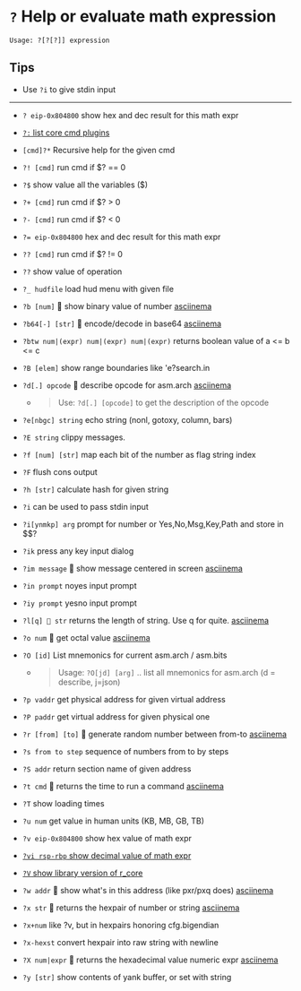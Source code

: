 <!-- TITLE: ? Help / Evalulate -->

#  `?` Help or evaluate math expression


```text
Usage: ?[?[?]] expression
```


## Tips
  - Use `?i` to give stdin input

---
- `? eip-0x804800` show hex and dec result for this math expr

- [ `?:` list core cmd plugins](evaluate/core_plugins)

- `[cmd]?*` Recursive help for the given cmd
- `?! [cmd]` run cmd if $? == 0
- `?$` show value all the variables ($)
- `?+ [cmd]` run cmd if $? > 0
- `?- [cmd]` run cmd if $? < 0
- `?= eip-0x804800` hex and dec result for this math expr
- `?? [cmd]` run cmd if $? != 0
- `??` show value of operation
- `?_ hudfile` load hud menu with given file
- `?b [num]` 🚀 show binary value of number [asciinema](https://asciinema.org/a/4lauRRlFZHiJmpAQUv1FlxDfC)
- `?b64[-] [str]` 🚀 encode/decode in base64 [asciinema](https://asciinema.org/a/xV77ADJ1jf2w43Lr9RS9fIy76)
- `?btw num|(expr) num|(expr) num|(expr)` returns boolean value of a <= b <= c
- `?B [elem]` show range boundaries like 'e?search.in
- `?d[.] opcode` 🚀 describe opcode for asm.arch [asciinema](https://asciinema.org/a/F5bPaITylZ1qGTtIh8slo8xr1)
	- > Use: `?d[.] [opcode]`    to get the description of the opcode
- `?e[nbgc] string` echo string (nonl, gotoxy, column, bars)
- `?E string`   clippy messages.
- `?f [num] [str]` map each bit of the number as flag string index
- `?F` flush cons output
- `?h [str]` calculate hash for given string
- `?i`   can be used to pass stdin input
- `?i[ynmkp] arg` prompt for number or Yes,No,Msg,Key,Path and store in $$?
- `?ik` press any key input dialog
- `?im message` 🚀 show message centered in screen [asciinema](https://asciinema.org/a/vmSYaPY9RJfssBpN8o6JS2F6K)
- `?in prompt` noyes input prompt
- `?iy prompt` yesno input prompt
- `?l[q] 🚀 str` returns the length of string. Use q for quite. [asciinema](https://asciinema.org/a/N4YAQRBq2RYFFpWnmLGF305jb)
- `?o num` 🚀 get octal value [asciinema](https://asciinema.org/a/DqczvLnEep64MSqLffoMpgYqz)
- `?O [id]` List mnemonics for current asm.arch / asm.bits
	- > Usage: `?O[jd] [arg]` .. list all mnemonics for asm.arch (d = describe, j=json)
- `?p vaddr` get physical address for given virtual address
- `?P paddr` get virtual address for given physical one
- `?r [from] [to]` 🚀 generate random number between from-to [asciinema](https://asciinema.org/a/KDsEFp4p723UZa166Qmw0gu2S)
- `?s from to step` sequence of numbers from to by steps
- `?S addr` return section name of given address
- `?t cmd` 🚀 returns the time to run a command [asciinema](https://asciinema.org/a/GJhqTgd9OiWEXA0RcmzWHrCH2)
- `?T` show loading times
- `?u num` get value in human units (KB, MB, GB, TB)
- `?v eip-0x804800` show hex value of math expr
- [`?vi rsp-rbp` show decimal value of math expr](/options/helpevaluate/vi)
- [`?V` show library version of r_core](/options/helpevaluate/cap-v)
- `?w addr` 🚀 show what's in this address (like pxr/pxq does) [asciinema](https://asciinema.org/a/012GFhmRtgZ4dVe0SJRbVUFxH)
- `?x str` 🚀 returns the hexpair of number or string [asciinema](https://asciinema.org/a/deh7r6WHZ4AOoH8hhfgODrzDR)
- `?x+num` like ?v, but in hexpairs honoring cfg.bigendian
- `?x-hexst` convert hexpair into raw string with newline
- `?X num|expr` 🚀 returns the hexadecimal value numeric expr [asciinema](https://asciinema.org/a/IeIKCOC5IcXi47D4TTAU6DCVt)
- `?y [str]` show contents of yank buffer, or set with string